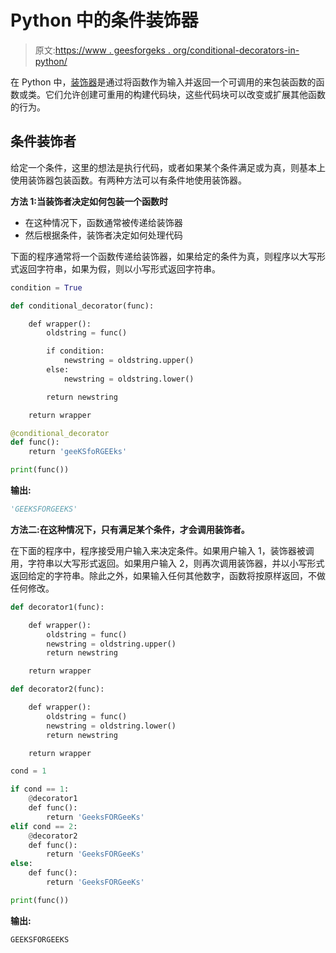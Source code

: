 # Python 中的条件装饰器

> 原文:[https://www . geesforgeks . org/conditional-decorators-in-python/](https://www.geeksforgeeks.org/conditional-decorators-in-python/)

在 Python 中，[装饰器](https://www.geeksforgeeks.org/decorators-in-python/)是通过将函数作为输入并返回一个可调用的来包装函数的函数或类。它们允许创建可重用的构建代码块，这些代码块可以改变或扩展其他函数的行为。

## 条件装饰者

给定一个条件，这里的想法是执行代码，或者如果某个条件满足或为真，则基本上使用装饰器包装函数。有两种方法可以有条件地使用装饰器。

**方法 1:当装饰者决定如何包装一个函数时**

*   在这种情况下，函数通常被传递给装饰器
*   然后根据条件，装饰者决定如何处理代码

下面的程序通常将一个函数传递给装饰器，如果给定的条件为真，则程序以大写形式返回字符串，如果为假，则以小写形式返回字符串。

```py
condition = True

def conditional_decorator(func):

    def wrapper():
        oldstring = func()

        if condition:
            newstring = oldstring.upper()
        else:
            newstring = oldstring.lower()

        return newstring

    return wrapper

@conditional_decorator
def func():
    return 'geeKSfoRGEEks'

print(func())
```

**输出:**

```py
'GEEKSFORGEEKS'
```

**方法二:在这种情况下，只有满足某个条件，才会调用装饰者。**

在下面的程序中，程序接受用户输入来决定条件。如果用户输入 1，装饰器被调用，字符串以大写形式返回。如果用户输入 2，则再次调用装饰器，并以小写形式返回给定的字符串。除此之外，如果输入任何其他数字，函数将按原样返回，不做任何修改。

```py
def decorator1(func):

    def wrapper():
        oldstring = func()
        newstring = oldstring.upper()
        return newstring

    return wrapper

def decorator2(func):

    def wrapper():
        oldstring = func()
        newstring = oldstring.lower()
        return newstring

    return wrapper

cond = 1

if cond == 1:
    @decorator1
    def func():
        return 'GeeksFORGeeKs'
elif cond == 2:
    @decorator2
    def func():
        return 'GeeksFORGeeKs'
else:
    def func():
        return 'GeeksFORGeeKs'

print(func())
```

**输出:**

```py
GEEKSFORGEEKS
```